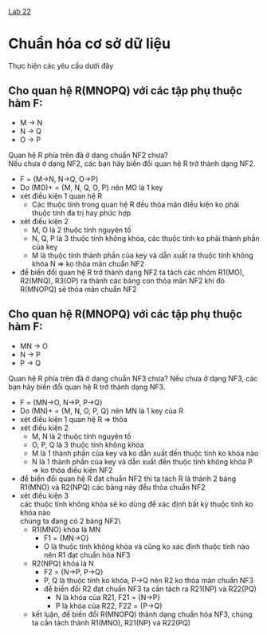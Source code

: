 [Lab 22](https://docs.google.com/document/d/1agAEIasyLhHlvVDzpHy2PUAnZP6p197_/edit)

# Chuẩn hóa cơ sở dữ liệu

Thực hiện các yêu cầu dưới đây

## Cho quan hệ R(MNOPQ) với các tập phụ thuộc hàm F:

- M -> N
- N -> Q
- O -> P

Quan hệ R phía trên đã ở dạng chuẩn NF2 chưa? \
Nếu chưa ở dạng NF2, các bạn hãy biến đổi quan hệ R trở thành dạng NF2.

- F = {M->N, N->Q, O->P}
- Do (MO)+ = {M, N, Q, O, P} nên MO là 1 key
- xét điều kiện 1 quan hệ R
  - Các thuộc tính trong quan hệ R đều thỏa mãn điều kiện ko phải thuộc tính đa trị hay phức hợp
- xét điều kiện 2
  - M, O là 2 thuộc tính nguyên tố
  - N, Q, P là 3 thuộc tính không khóa, các thuộc tính ko phải thành phần của key
  - M là thuộc tính thành phần của key và dẫn xuất ra thuộc tính không khóa N => ko thỏa mãn chuẩn NF2
- để biến đổi quan hệ R trở thành dạng NF2
  ta tách các nhóm R1(MO), R2(MNQ), R3(OP) ra thành các bảng con thỏa mãn NF2
  khi đó R(MNOPQ) sẽ thỏa mãn chuẩn NF2

## Cho quan hệ R(MNOPQ) với các tập phụ thuộc hàm F:

- MN -> O
- N -> P
- P -> Q

Quan hệ R phía trên đã ở dạng chuẩn NF3 chưa?
Nếu chưa ở dạng NF3, các bạn hãy biến đổi quan hệ R trở thành dạng NF3.

- F = {MN->O, N->P, P->Q}
- Do (MN)+ = {M, N, O, P, Q} nên MN là 1 key của R
- xét điều kiện 1 quan hệ R => thỏa
- xét điều kiện 2
  - M, N là 2 thuộc tính nguyên tố
  - O, P, Q là 3 thuộc tính không khóa
  - M là 1 thành phần của key và ko dẫn xuất đến thuộc tính ko khóa nào
  - N là 1 thành phần của key và dẫn xuất đến thuộc tính không khóa P => ko thỏa điều kiện NF2
- để biến đổi quan hệ R đạt chuẩn NF2 thì ta tách R là thành 2 bảng R1(MNO) và R2(NPQ) các bảng này đều thỏa chuẩn NF2
- xét điều kiện 3\
  các thuộc tính không khóa sẽ ko dùng để xác định bất kỳ thuộc tính ko khóa nào\
  chúng ta đang có 2 bảng NF2\
  - R1(MNO) khóa là MN
    - F1 = {MN->O}
    - O là thuộc tính không khóa và cũng ko xác định thuộc tính nào
      nên R1 đạt chuẩn hóa NF3
  - R2(NPQ) khóa là N
    - F2 = {N->P, P->Q}
    - P, Q là thuộc tính ko khóa, P->Q nên R2 ko thỏa mãn chuẩn NF3
    - để biến đổi R2 đạt chuẩn NF3 ta cần tách ra R21(NP) và R22(PQ)
      - N là khóa của R21, F21 = {N->P}
      - P là khóa của R22, F22 = {P->Q}
  - kết luận, để biến đổi R(MNOPQ) thành dạng chuẩn hóa NF3, chúng ta cần tách thành R1(MNO), R21(NP) và R22(PQ)
